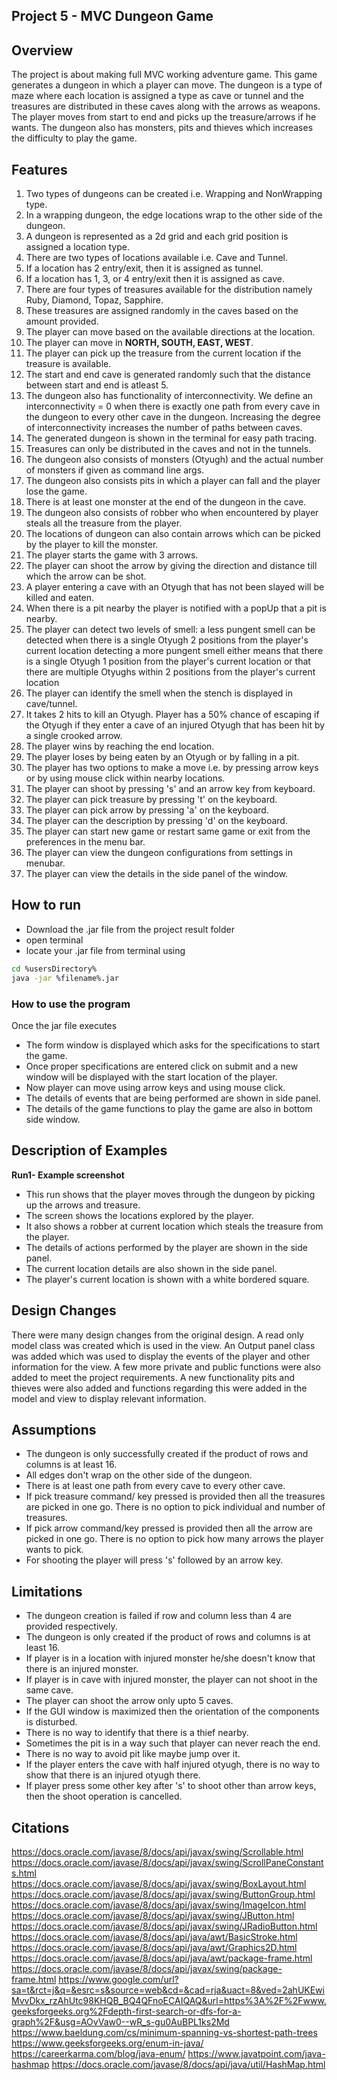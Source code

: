 ## Project 5 - MVC Dungeon Game

## Overview
The project is about making full MVC working adventure game. This game generates a dungeon in which a player can move.
The dungeon is a type of maze where each location is assigned a type as cave or tunnel
and the treasures are distributed in these caves along with the arrows as weapons. The player moves from start to end and picks up the treasure/arrows if he wants.
The dungeon also has monsters, pits and thieves which increases the difficulty to play the game.

## Features
1. Two types of dungeons can be created i.e. Wrapping and NonWrapping type.
2. In a wrapping dungeon, the edge locations wrap to the other side of the dungeon.
3. A dungeon is represented as a 2d grid and each grid position is assigned a location type.
4. There are two types of locations available i.e. Cave and Tunnel.
5. If a location has 2 entry/exit, then it is assigned as tunnel.
6. If a location has 1, 3, or 4 entry/exit then it is assigned as cave.
7. There are four types of treasures available for the distribution namely Ruby, Diamond, Topaz, Sapphire.
8. These treasures are assigned randomly in the caves based on the amount provided.
9. The player can move based on the available directions at the location.
10. The player can move in **NORTH, SOUTH, EAST, WEST**.
11. The player can pick up the treasure from the current location if the treasure is available.
12. The start and end cave is generated randomly such that the distance between start and end is atleast 5.
13. The dungeon also has functionality of interconnectivity. We define an interconnectivity = 0 when there is exactly one path from every cave in the dungeon to every other cave in the dungeon. Increasing the degree of interconnectivity increases the number of paths between caves.
14. The generated dungeon is shown in the terminal for easy path tracing.
15. Treasures can only be distributed in the caves and not in the tunnels.
16. The dungeon also consists of monsters (Otyugh) and the actual number of monsters if given as command line args.
17. The dungeon also consists pits in which a player can fall and the player lose the game.
18. There is at least one monster at the end of the dungeon in the cave.
19. The dungeon also consists of robber who when encountered by player steals all the treasure from the player.
20. The locations of dungeon can also contain arrows which can be picked by the player to kill the monster.
21. The player starts the game with 3 arrows.
22. The player can shoot the arrow by giving the direction and distance till which the arrow can be shot.
23. A player entering a cave with an Otyugh that has not been slayed will be killed and eaten.
24. When there is a pit nearby the player is notified with a popUp that a pit is nearby.
25. The player can detect two levels of smell:
    a less pungent smell can be detected when there is a single Otyugh 2 positions from the player's current location
    detecting a more pungent smell either means that there is a single Otyugh 1 position from the player's current location or that there are multiple Otyughs within 2 positions from the player's current location
26. The player can identify the smell when the stench is displayed in cave/tunnel.
27. It takes 2 hits to kill an Otyugh. Player has a 50% chance of escaping if the Otyugh if they enter a cave of an injured Otyugh that has been hit by a single crooked arrow.
28. The player wins by reaching the end location. 
29. The player loses by being eaten by an Otyugh or by falling in a pit.
30. The player has two options to make a move i.e. by pressing arrow keys or by using mouse click within nearby locations.
31. The player can shoot by pressing 's' and an arrow key from keyboard.
32. The player can pick treasure by pressing 't' on the keyboard.
33. The player can pick arrow by pressing 'a' on the keyboard.
34. The player can the description by pressing 'd' on the keyboard.
35. The player can start new game or restart same game or exit from the preferences in the menu bar.
36. The player can view the dungeon configurations from settings in menubar.
37. The player can view the details in the side panel of the window.


## How to run

- Download the .jar file from the project result folder
- open terminal
- locate your .jar file from terminal using
```sh
cd %usersDirectory%
java -jar %filename%.jar
```

### How to use the program
Once the jar file executes
- The form window is displayed which asks for the specifications to start the game.
- Once proper specifications are entered click on submit and a new window will be displayed with the start location of the player.
- Now player can move using arrow keys and using mouse click.
- The details of events that are being performed are shown in side panel.
- The details of the game functions to play the game are also in bottom side window.


## Description of Examples
**Run1- Example screenshot**
- This run shows that the player moves through the dungeon by picking up the arrows and treasure.
- The screen shows the locations explored by the player.
- It also shows a robber at current location which steals the treasure from the player.
- The details of actions performed by the player are shown in the side panel.
- The current location details are also shown in the side panel.
- The player's current location is shown with a white bordered square.

## Design Changes
There were many design changes from the original design. A read only model class was created which is used in the view.
An Output panel class was added which was used to display the events of the player and other information for the view.
A few more private and public functions were also added to meet the project requirements.
A new functionality pits and thieves were also added and functions regarding this were added in the model and view to display relevant information.

## Assumptions
- The dungeon is only successfully created if the product of rows and columns is at least 16.
- All edges don't wrap on the other side of the dungeon.
- There is at least one path from every cave to every other cave.
- If pick treasure command/ key pressed is provided then all the treasures are picked in one go. There is no option to pick individual and number of treasures.
- If pick arrow command/key pressed is provided then all the arrow are picked in one go. There is no option to pick how many arrows the player wants to pick.
- For shooting the player will press 's' followed by an arrow key.

## Limitations
- The dungeon creation is failed if row and column less than 4 are provided respectively.
- The dungeon is only created if the product of rows and columns is at least 16.
- If player is in a location with injured monster he/she doesn't know that there is an injured monster.
- If player is in cave with injured monster, the player can not shoot in the same cave.
- The player can shoot the arrow only upto 5 caves.
- If the GUI window is maximized then the orientation of the components is disturbed.
- There is no way to identify that there is a thief nearby.
- Sometimes the pit is in a way such that player can never reach the end.
- There is no way to avoid pit like maybe jump over it.
- If the player enters the cave with half injured otyugh, there is no way to show that there is an injured otyugh there.
- If player press some other key after 's' to shoot other than arrow keys, then the shoot operation is cancelled.

## Citations
https://docs.oracle.com/javase/8/docs/api/javax/swing/Scrollable.html
https://docs.oracle.com/javase/8/docs/api/javax/swing/ScrollPaneConstants.html
https://docs.oracle.com/javase/8/docs/api/javax/swing/BoxLayout.html
https://docs.oracle.com/javase/8/docs/api/javax/swing/ButtonGroup.html
https://docs.oracle.com/javase/8/docs/api/javax/swing/ImageIcon.html
https://docs.oracle.com/javase/8/docs/api/javax/swing/JButton.html
https://docs.oracle.com/javase/8/docs/api/javax/swing/JRadioButton.html
https://docs.oracle.com/javase/8/docs/api/java/awt/BasicStroke.html
https://docs.oracle.com/javase/8/docs/api/java/awt/Graphics2D.html
https://docs.oracle.com/javase/8/docs/api/java/awt/package-frame.html
https://docs.oracle.com/javase/8/docs/api/javax/swing/package-frame.html
https://www.google.com/url?sa=t&rct=j&q=&esrc=s&source=web&cd=&cad=rja&uact=8&ved=2ahUKEwiMvvDkx_rzAhUtc98KHQB_BQ4QFnoECAIQAQ&url=https%3A%2F%2Fwww.geeksforgeeks.org%2Fdepth-first-search-or-dfs-for-a-graph%2F&usg=AOvVaw0--wR_s-gu0AuBPL1ks2Md
https://www.baeldung.com/cs/minimum-spanning-vs-shortest-path-trees
https://www.geeksforgeeks.org/enum-in-java/
https://careerkarma.com/blog/java-enum/
https://www.javatpoint.com/java-hashmap
https://docs.oracle.com/javase/8/docs/api/java/util/HashMap.html

